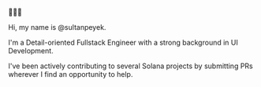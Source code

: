 👋👋👋

Hi, my name is @sultanpeyek.

I'm a Detail-oriented Fullstack Engineer with a strong background in UI Development.

I've been actively contributing to several Solana projects by submitting PRs wherever I find an opportunity to help.

<!---
sultanpeyek/sultanpeyek is a ✨ special ✨ repository because its `README.md` (this file) appears on your GitHub profile.
You can click the Preview link to take a look at your changes.
--->
